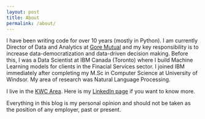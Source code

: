 ```yaml
---
layout: post
title: About
permalink: /about/
---
```


I have been writing code for over 10 years (mostly in Python). I am currently Director of Data and Analytics at [Gore Mutual](https://www.goremutual.ca/) and my key responsibility is to increase data-democratization and data-driven decision making. Before this, I was a Data Scientist at IBM Canada (Toronto) where I build Machine Learning models for clients in the Finacial Services sector. I joined IBM immediately after completing my M.Sc in Computer Science at University of Windsor. My area of research was Natural Language Processing.

I live in the [KWC Area](https://en.wikipedia.org/wiki/Regional_Municipality_of_Waterloo). Here is my [LinkedIn page](https://www.linkedin.com/in/chux-ejieh-64b62970/) if you want to know more.

Everything in this blog is my personal opinion and should not be taken as the position of any employer, past or present.